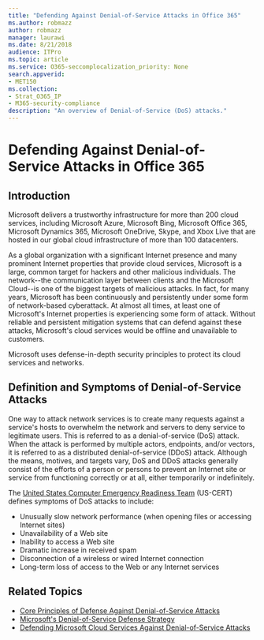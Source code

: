```yaml
---
title: "Defending Against Denial-of-Service Attacks in Office 365"
ms.author: robmazz
author: robmazz
manager: laurawi
ms.date: 8/21/2018
audience: ITPro
ms.topic: article
ms.service: O365-seccomplocalization_priority: None
search.appverid:
- MET150
ms.collection:
- Strat_O365_IP
- M365-security-compliance
description: "An overview of Denial-of-Service (DoS) attacks."
---
```


# Defending Against Denial-of-Service Attacks in Office 365

## Introduction
Microsoft delivers a trustworthy infrastructure for more than 200 cloud services, including Microsoft Azure, Microsoft Bing, Microsoft Office 365, Microsoft Dynamics 365, Microsoft OneDrive, Skype, and Xbox Live that are hosted in our global cloud infrastructure of more than 100 datacenters.

As a global organization with a significant Internet presence and many prominent Internet properties that provide cloud services, Microsoft is a large, common target for hackers and other malicious individuals. The network--the communication layer between clients and the Microsoft Cloud--is one of the biggest targets of malicious attacks. In fact, for many years, Microsoft has been continuously and persistently under some form of network-based cyberattack. At almost all times, at least one of Microsoft's Internet properties is experiencing some form of attack. Without reliable and persistent mitigation systems that can defend against these attacks, Microsoft's cloud services would be offline and unavailable to customers.

Microsoft uses defense-in-depth security principles to protect its cloud services and networks. 

## Definition and Symptoms of Denial-of-Service Attacks
One way to attack network services is to create many requests against a service's hosts to overwhelm the network and servers to deny service to legitimate users. This is referred to as a denial-of-service (DoS) attack. When the attack is performed by multiple actors, endpoints, and/or vectors, it is referred to as a distributed denial-of-service (DDoS) attack. Although the means, motives, and targets vary, DoS and DDoS attacks generally consist of the efforts of a person or persons to prevent an Internet site or service from functioning correctly or at all, either temporarily or indefinitely.

The [United States Computer Emergency Readiness Team](https://www.us-cert.gov/) (US-CERT) defines symptoms of DoS attacks to include:
- Unusually slow network performance (when opening files or accessing Internet sites)
- Unavailability of a Web site
- Inability to access a Web site
- Dramatic increase in received spam
- Disconnection of a wireless or wired Internet connection
- Long-term loss of access to the Web or any Internet services

## Related Topics
- [Core Principles of Defense Against Denial-of-Service Attacks](office-365-core-principles-of-defense-against-dos-attacks.md)
- [Microsoft's Denial-of-Service Defense Strategy](office-365-microsoft-dos-defense-strategy.md)
- [Defending Microsoft Cloud Services Against Denial-of-Service Attacks](office-365-defending-cloud-services-against-dos-attacks.md)
